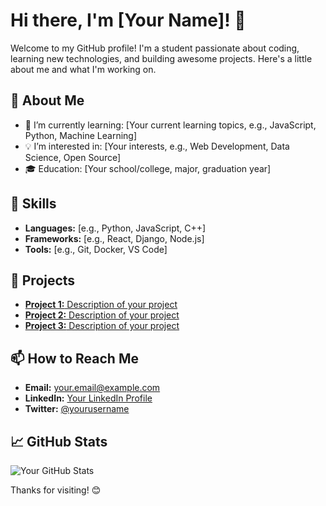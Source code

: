 # Hi there, I'm [Your Name]! 👋

Welcome to my GitHub profile! I'm a student passionate about coding, learning new technologies, and building awesome projects. Here's a little about me and what I'm working on.

## 🚀 About Me
- 🌱 I’m currently learning: [Your current learning topics, e.g., JavaScript, Python, Machine Learning]
- 💡 I’m interested in: [Your interests, e.g., Web Development, Data Science, Open Source]
- 🎓 Education: [Your school/college, major, graduation year]

## 🔧 Skills
- **Languages:** [e.g., Python, JavaScript, C++]
- **Frameworks:** [e.g., React, Django, Node.js]
- **Tools:** [e.g., Git, Docker, VS Code]

## 🌟 Projects
- [**Project 1:** Description of your project](https://github.com/yourusername/project1)
- [**Project 2:** Description of your project](https://github.com/yourusername/project2)
- [**Project 3:** Description of your project](https://github.com/yourusername/project3)

## 📫 How to Reach Me
- **Email:** [your.email@example.com](mailto:your.email@example.com)
- **LinkedIn:** [Your LinkedIn Profile](https://www.linkedin.com/in/yourprofile/)
- **Twitter:** [@yourusername](https://twitter.com/yourusername)

## 📈 GitHub Stats
![Your GitHub Stats](https://github-readme-stats.vercel.app/api?username=yourusername&show_icons=true&theme=radical)

Thanks for visiting! 😊
